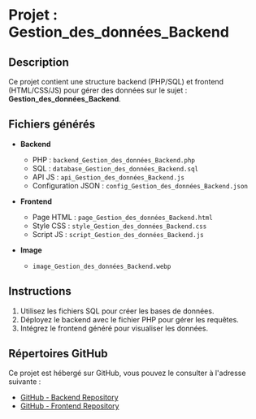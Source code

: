 
  # Projet : Gestion_des_données_Backend

  ## Description
  Ce projet contient une structure backend (PHP/SQL) et frontend (HTML/CSS/JS) pour gérer des données sur le sujet : **Gestion_des_données_Backend**.

  ## Fichiers générés

  - **Backend**
    - PHP : `backend_Gestion_des_données_Backend.php`
    - SQL : `database_Gestion_des_données_Backend.sql`
    - API JS : `api_Gestion_des_données_Backend.js`
    - Configuration JSON : `config_Gestion_des_données_Backend.json`

  - **Frontend**
    - Page HTML : `page_Gestion_des_données_Backend.html`
    - Style CSS : `style_Gestion_des_données_Backend.css`
    - Script JS : `script_Gestion_des_données_Backend.js`

  - **Image**
    - `image_Gestion_des_données_Backend.webp`

  ## Instructions
  1. Utilisez les fichiers SQL pour créer les bases de données.
  2. Déployez le backend avec le fichier PHP pour gérer les requêtes.
  3. Intégrez le frontend généré pour visualiser les données.
  
  ## Répertoires GitHub
  Ce projet est hébergé sur GitHub, vous pouvez le consulter à l'adresse suivante : 
  - [GitHub - Backend Repository](https://github.com/universmc/backend_Gestion_des_données_Backend)
  - [GitHub - Frontend Repository](https://github.com/universmc/frontend_Gestion_des_données_Backend)
  